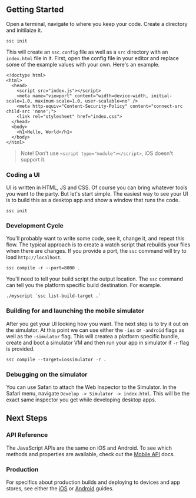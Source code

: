 ## Getting Started

Open a terminal, navigate to where you keep your code. Create a directory and
initilaize it.

```
ssc init
```

This will create an `ssc.config` file as well as a `src` directory
with an `index.html` file in it. First, open the config file in your editor
and replace some of the example values with your own. Here's an example.

```
<!doctype html>
<html>
  <head>
    <script src="index.js"></script>
    <meta name="viewport" content="width=device-width, initial-scale=1.0, maximum-scale=1.0, user-scalable=no" />
    <meta http-equiv="Content-Security-Policy" content="connect-src child-src 'none';">
    <link rel="stylesheet" href="index.css">
  </head>
  <body>
    <h1>Hello, World</h1>
  </body>
</html>
```

> Note! Don't use `<script type="module"></script>`, iOS doesn't support it.

### Coding a UI

UI is written in HTML, JS and CSS. Of course you can bring whatever tools you
want to the party. But let's start simple. The easiest way to see your UI is to
build this as a desktop app and show a window that runs the code.

```
ssc init
```

### Development Cycle

You'll probably want to write some code, see it, change it, and repeat this
flow. The typical approach is to create a watch script that rebuilds your
files when there are changes. If you provide a port, the `ssc` command will try
to load `http://localhost`.

```
ssc compile -r --port=8000 .
```

You'll need to tell your build script the output location. The `ssc` command
can tell you the platform specific build destination. For example.

```
./myscript `ssc list-build-target .`
```

### Building for and launching the mobile simulator

After you get your UI looking how you want. The next step is to try it out
on the simulator. At this point we can use either the `-ios` or `-android`
flags as well as the `-simulator` flag. This will createa a platform specific
bundle, create and boot a simulator VM and then run your app in simulator if
`-r` flag is provided.

```
ssc compile --target=iossimulator -r .
```

### Debugging on the simulator

You can use Safari to attach the Web Inspector to the Simulator. In the Safari
menu, navigate `Develop -> Simulator -> index.html`. This will be the exact
same inspector you get while developing desktop apps.

## Next Steps

### API Reference

The JavaScript APIs are the same on iOS and Android. To see which methods
and properties are available, check out the [Mobile API][0] docs.

### Production

For specifics about production builds and deploying to devices and app stores,
see either the [iOS][1] or [Android][2] guides.

[0]:https://socket-sdk.dev/mobile
[1]:https://socket-sdk.dev/ios
[2]:https://socket-sdk.dev/android

